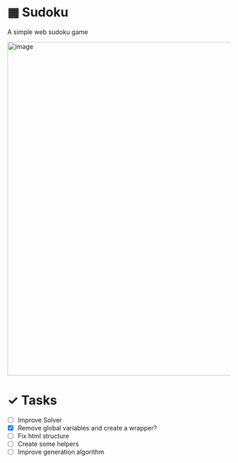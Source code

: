 # ▦ Sudoku
A simple web sudoku game

<img width="607" height="754" alt="image" src="https://github.com/user-attachments/assets/53754ce3-c590-479c-a71f-8088f2725f76" />

# ✓ Tasks
- [ ] Improve Solver
- [X] Remove global variables and create a wrapper?
- [ ] Fix html structure
- [ ] Create some helpers
- [ ] Improve generation algorithm
